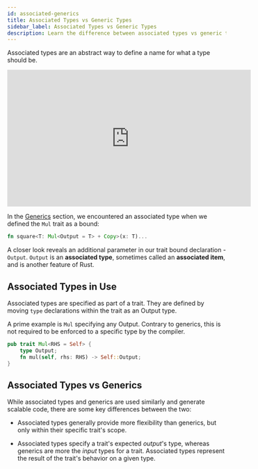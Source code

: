 ```yaml
---
id: associated-generics
title: Associated Types vs Generic Types
sidebar_label: Associated Types vs Generic Types
description: Learn the difference between associated types vs generic types.
---
```


Associated types are an abstract way to define a name for what a type should be.

<iframe width="560" height="315" src="https://www.youtube.com/embed/YCoFRJopcck?si=m4UIiK6vNKqcnNkd" title="YouTube video player" frameborder="0" allow="accelerometer; autoplay; clipboard-write; encrypted-media; gyroscope; picture-in-picture; web-share" allowfullscreen></iframe>

In the [Generics](./generics.md) section, we encountered an associated type when we defined the
`Mul` trait as a bound:

```rust
fn square<T: Mul<Output = T> + Copy>(x: T)...
```

A closer look reveals an additional parameter in our trait bound declaration - `Output`. `Output` is
an **associated type**, sometimes called an **associated item**, and is another feature of Rust.

## Associated Types in Use

Associated types are specified as part of a trait. They are defined by moving `type` declarations
within the trait as an Output type.

A prime example is `Mul` specifying any Output. Contrary to generics, this is not required to be
enforced to a specific type by the compiler.

```rust
pub trait Mul<RHS = Self> {
    type Output;
    fn mul(self, rhs: RHS) -> Self::Output;
}
```

## Associated Types vs Generics

While associated types and generics are used similarly and generate scalable code, there are some
key differences between the two:

- Associated types generally provide more flexibility than generics, but only within their specific
  trait's scope.

- Associated types specify a trait's expected _output_'s type, whereas generics are more the _input_
  types for a trait. Associated types represent the result of the trait's behavior on a given type.
